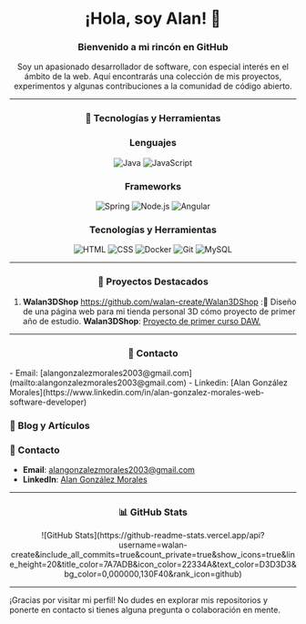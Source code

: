 <h1 align="center">¡Hola, soy Alan! 👋</h1>

### <h3 align="center">Bienvenido a mi rincón en GitHub</h3>
<p align="center">Soy un apasionado desarrollador de software, con especial interés en el ámbito de la web. Aquí encontrarás una colección de mis proyectos, experimentos y algunas contribuciones a la comunidad de código abierto.</p>

---

### <h3 align="center">🚀 Tecnologías y Herramientas</h3>

#### <h3 align="center">Lenguajes</h3>
<p align="center">
  <img src="https://img.shields.io/badge/Java-ED8B00?style=for-the-badge&logo=openjdk&logoColor=white" alt="Java"/>
  <img src="https://img.shields.io/badge/JavaScript-323330?style=for-the-badge&logo=javascript&logoColor=F7DF1E" alt="JavaScript"/>
</p>

#### <h3 align="center">Frameworks</h3>
<p align="center">
  <img src="https://img.shields.io/badge/Spring-6DB33F?style=for-the-badge&logo=spring&logoColor=white" alt="Spring"/>
  <img src="https://img.shields.io/badge/Node.js-43853D?style=for-the-badge&logo=node.js&logoColor=white" alt="Node.js"/>
  <img src="https://img.shields.io/badge/Angular-DD0031?style=for-the-badge&logo=angular&logoColor=white" alt="Angular"/>
</p>

#### <h3 align="center">Tecnologías y Herramientas</h3>
<p align="center">
  <img src="https://img.shields.io/badge/HTML-E34F26?style=for-the-badge&logo=html5&logoColor=white" alt="HTML"/>
  <img src="https://img.shields.io/badge/CSS-1572B6?style=for-the-badge&logo=css3&logoColor=white" alt="CSS"/>
  <img src="https://img.shields.io/badge/Docker-2496ED?style=for-the-badge&logo=docker&logoColor=white" alt="Docker"/>
  <img src="https://img.shields.io/badge/Git-F05032?style=for-the-badge&logo=git&logoColor=white" alt="Git"/>
  <img src="https://img.shields.io/badge/MySQL-4479A1?style=for-the-badge&logo=mysql&logoColor=white" alt="MySQL"/>
</p>

---

### <h3 align="center">🌟 Proyectos Destacados</h3>
1. **Walan3DShop** https://github.com/walan-create/Walan3DShop :🏫 Diseño de una página web para mi tienda personal 3D cómo proyecto de primer año de estudio.
<b>Walan3DShop</b>: [Proyecto de primer curso DAW.](https://github.com/walan-create/Walan3DShop)

---

### <h3 align="center">💬 Contacto</h3>
<p>
- Email: [alangonzalezmorales2003@gmail.com](mailto:alangonzalezmorales2003@gmail.com)
- Linkedin: [Alan González Morales](https://www.linkedin.com/in/alan-gonzalez-morales-web-software-developer)

### 📝 Blog y Artículos

### 💬 Contacto
- **Email**: [alangonzalezmorales2003@gmail.com](mailto:alangonzalezmorales2003@gmail.com)
- **LinkedIn**: [Alan González Morales](www.linkedin.com/in/alan-gonzalez-morales-62a6102b9)

---

### <h3 align="center">📊 GitHub Stats</h3>
<p align="center">
![GitHub Stats](https://github-readme-stats.vercel.app/api?username=walan-create&include_all_commits=true&count_private=true&show_icons=true&line_height=20&title_color=7A7ADB&icon_color=22334A&text_color=D3D3D3&bg_color=0,000000,130F40&rank_icon=github)<br>
  
---

¡Gracias por visitar mi perfil! No dudes en explorar mis repositorios y ponerte en contacto si tienes alguna pregunta o colaboración en mente.
